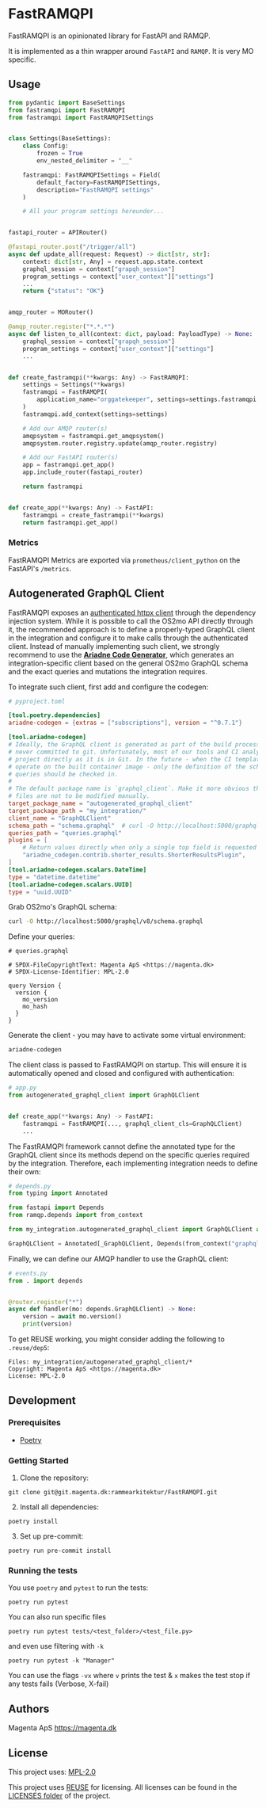 <!--
SPDX-FileCopyrightText: 2021 Magenta ApS <https://magenta.dk>
SPDX-License-Identifier: MPL-2.0
-->

# FastRAMQPI

FastRAMQPI is an opinionated library for FastAPI and RAMQP.

It is implemented as a thin wrapper around `FastAPI` and `RAMQP`.
It is very MO specific.

## Usage

```python
from pydantic import BaseSettings
from fastramqpi import FastRAMQPI
from fastramqpi import FastRAMQPISettings


class Settings(BaseSettings):
    class Config:
        frozen = True
        env_nested_delimiter = "__"

    fastramqpi: FastRAMQPISettings = Field(
        default_factory=FastRAMQPISettings,
        description="FastRAMQPI settings"
    )

    # All your program settings hereunder...


fastapi_router = APIRouter()

@fastapi_router.post("/trigger/all")
async def update_all(request: Request) -> dict[str, str]:
    context: dict[str, Any] = request.app.state.context
    graphql_session = context["grapqh_session"]
    program_settings = context["user_context"]["settings"]
    ...
    return {"status": "OK"}


amqp_router = MORouter()

@amqp_router.register("*.*.*")
async def listen_to_all(context: dict, payload: PayloadType) -> None:
    graphql_session = context["grapqh_session"]
    program_settings = context["user_context"]["settings"]
    ...


def create_fastramqpi(**kwargs: Any) -> FastRAMQPI:
    settings = Settings(**kwargs)
    fastramqpi = FastRAMQPI(
        application_name="orggatekeeper", settings=settings.fastramqpi
    )
    fastramqpi.add_context(settings=settings)

    # Add our AMQP router(s)
    amqpsystem = fastramqpi.get_amqpsystem()
    amqpsystem.router.registry.update(amqp_router.registry)

    # Add our FastAPI router(s)
    app = fastramqpi.get_app()
    app.include_router(fastapi_router)

    return fastramqpi


def create_app(**kwargs: Any) -> FastAPI:
    fastramqpi = create_fastramqpi(**kwargs)
    return fastramqpi.get_app()
```

### Metrics
FastRAMQPI Metrics are exported via `prometheus/client_python` on the FastAPI's `/metrics`.


## Autogenerated GraphQL Client
FastRAMQPI exposes an
[authenticated httpx client](https://docs.authlib.org/en/latest/client/api.html#authlib.integrations.httpx_client.AsyncOAuth2Client)
through the dependency injection system. While it is possible to call the OS2mo
API directly through it, the recommended approach is to define a properly-typed
GraphQL client in the integration and configure it to make calls through the
authenticated client. Instead of manually implementing such client, we strongly
recommend to use the
[**Ariadne Code Generator**](https://github.com/mirumee/ariadne-codegen), which
generates an integration-specific client based on the general OS2mo GraphQL
schema and the exact queries and mutations the integration requires.

To integrate such client, first add and configure the codegen:
```toml
# pyproject.toml

[tool.poetry.dependencies]
ariadne-codegen = {extras = ["subscriptions"], version = "^0.7.1"}

[tool.ariadne-codegen]
# Ideally, the GraphQL client is generated as part of the build process and
# never committed to git. Unfortunately, most of our tools and CI analyses the
# project directly as it is in Git. In the future - when the CI templates
# operate on the built container image - only the definition of the schema and
# queries should be checked in.
#
# The default package name is `graphql_client`. Make it more obvious that the
# files are not to be modified manually.
target_package_name = "autogenerated_graphql_client"
target_package_path = "my_integration/"
client_name = "GraphQLClient"
schema_path = "schema.graphql"  # curl -O http://localhost:5000/graphql/v8/schema.graphql
queries_path = "queries.graphql"
plugins = [
    # Return values directly when only a single top field is requested
    "ariadne_codegen.contrib.shorter_results.ShorterResultsPlugin",
]
[tool.ariadne-codegen.scalars.DateTime]
type = "datetime.datetime"
[tool.ariadne-codegen.scalars.UUID]
type = "uuid.UUID"
```
Grab OS2mo's GraphQL schema:
```bash
curl -O http://localhost:5000/graphql/v8/schema.graphql
```
Define your queries:
```gql
# queries.graphql

# SPDX-FileCopyrightText: Magenta ApS <https://magenta.dk>
# SPDX-License-Identifier: MPL-2.0

query Version {
  version {
    mo_version
    mo_hash
  }
}
```
Generate the client - you may have to activate some virtual environment:
```bash
ariadne-codegen
```
The client class is passed to FastRAMQPI on startup. This will ensure it is
automatically opened and closed and configured with authentication:

```python
# app.py
from autogenerated_graphql_client import GraphQLClient


def create_app(**kwargs: Any) -> FastAPI:
    fastramqpi = FastRAMQPI(..., graphql_client_cls=GraphQLClient)
    ...
```
The FastRAMQPI framework cannot define the annotated type for the GraphQL client
since its methods depend on the specific queries required by the integration.
Therefore, each implementing integration needs to define their own:
```python
# depends.py
from typing import Annotated

from fastapi import Depends
from ramqp.depends import from_context

from my_integration.autogenerated_graphql_client import GraphQLClient as _GraphQLClient

GraphQLClient = Annotated[_GraphQLClient, Depends(from_context("graphql_client"))]
```
Finally, we can define our AMQP handler to use the GraphQL client:
```python
# events.py
from . import depends


@router.register("*")
async def handler(mo: depends.GraphQLClient) -> None:
    version = await mo.version()
    print(version)
```

To get REUSE working, you might consider adding the following to `.reuse/dep5`:
```text
Files: my_integration/autogenerated_graphql_client/*
Copyright: Magenta ApS <https://magenta.dk>
License: MPL-2.0
```


## Development

### Prerequisites

- [Poetry](https://github.com/python-poetry/poetry)

### Getting Started

1. Clone the repository:
```
git clone git@git.magenta.dk:rammearkitektur/FastRAMQPI.git
```

2. Install all dependencies:
```
poetry install
```

3. Set up pre-commit:
```
poetry run pre-commit install
```

### Running the tests

You use `poetry` and `pytest` to run the tests:

`poetry run pytest`

You can also run specific files

`poetry run pytest tests/<test_folder>/<test_file.py>`

and even use filtering with `-k`

`poetry run pytest -k "Manager"`

You can use the flags `-vx` where `v` prints the test & `x` makes the test stop if any tests fails (Verbose, X-fail)

## Authors

Magenta ApS <https://magenta.dk>

## License

This project uses: [MPL-2.0](LICENSES/MPL-2.0.txt)

This project uses [REUSE](https://reuse.software) for licensing.
All licenses can be found in the [LICENSES folder](LICENSES/) of the project.
